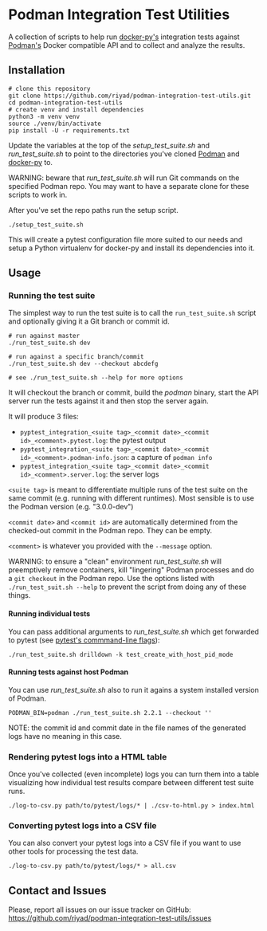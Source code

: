 Podman Integration Test Utilities
=================================

A collection of scripts to help run [docker-py's](https://github.com/docker/docker-py)
integration tests against [Podman's](https://github.com/containers/podman) Docker
compatible API and to collect and analyze the results.


## Installation

```shell
# clone this repository
git clone https://github.com/riyad/podman-integration-test-utils.git
cd podman-integration-test-utils
# create venv and install dependencies
python3 -m venv venv
source ./venv/bin/activate
pip install -U -r requirements.txt
```

Update the variables at the top of the _setup_test_suite.sh_ and
_run_test_suite.sh_ to point to the directories you've cloned
[Podman](https://github.com/containers/podman) and
[docker-py](https://github.com/docker/docker-py) to.

WARNING: beware that _run_test_suite.sh_ will run Git commands on the specified
Podman repo. You may want to have a separate clone for these scripts to work in.

After you've set the repo paths run the setup script.

```shell
./setup_test_suite.sh
```

This will create a pytest configuration file more suited to our needs and setup
a Python virtualenv for docker-py and install its dependencies into it.


## Usage

### Running the test suite

The simplest way to run the test suite is to call the `run_test_suite.sh` script
and optionally giving it a Git branch or commit id.

```shell
# run against master
./run_test_suite.sh dev

# run against a specific branch/commit
./run_test_suite.sh dev --checkout abcdefg

# see ./run_test_suite.sh --help for more options
```

It will checkout the branch or commit, build the _podman_ binary,
start the API server run the tests against it and then stop the server again.

It will produce 3 files:
- `pyptest_integration_<suite tag>_<commit date>_<commit id>_<comment>.pytest.log`: the pytest output
- `pyptest_integration_<suite tag>_<commit date>_<commit id>_<comment>.podman-info.json`: a
    capture of `podman info`
- `pyptest_integration_<suite tag>_<commit date>_<commit id>_<comment>.server.log`: the server logs

`<suite tag>` is meant to differentiate multiple runs of the test suite on the
same commit (e.g. running with different runtimes). Most sensible is to use the
Podman version (e.g. "3.0.0-dev")

`<commit date>` and `<commit id>` are automatically determined from the checked-out
commit in the Podman repo. They can be empty.

`<comment>` is whatever you provided with the `--message` option.

WARNING: to ensure a "clean" environment _run_test_suite.sh_ will preemptively
remove containers, kill "lingering" Podman processes and do a `git checkout` in
the Podman repo. Use the options listed with `./run_test_suit.sh --help` to prevent
the script from doing any of these things.

#### Running individual tests

You can pass additional arguments to _run_test_suite.sh_ which get forwarded to
pytest (see [pytest's commmand-line flags](https://docs.pytest.org/en/stable/reference.html#command-line-flags)):

```shell
./run_test_suite.sh drilldown -k test_create_with_host_pid_mode
```

#### Running tests against host Podman

You can use _run_test_suite.sh_ also to run it agains a system installed version
of Podman.

```shell
PODMAN_BIN=podman ./run_test_suite.sh 2.2.1 --checkout ''
```

NOTE: the commit id and commit date in the file names of the generated logs have
no meaning in this case.

### Rendering pytest logs into a HTML table

Once you've collected (even incomplete) logs you can turn them into a table
visualizing how individual test results compare between different test suite runs.

```shell
./log-to-csv.py path/to/pytest/logs/* | ./csv-to-html.py > index.html

```

### Converting pytest logs into a CSV file

You can also convert your pytest logs into a CSV file if you want to use other
tools for processing the test data.

```shell
./log-to-csv.py path/to/pytest/logs/* > all.csv

```


## Contact and Issues

Please, report all issues on our issue tracker on GitHub: https://github.com/riyad/podman-integration-test-utils/issues
